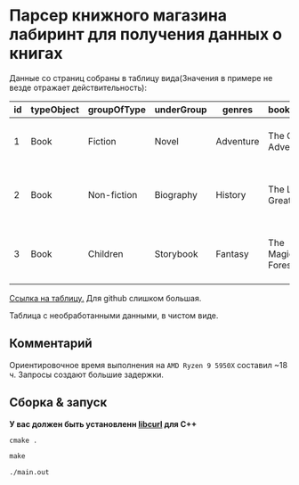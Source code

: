# Парсер книжного магазина лабиринт для получения данных о книгах

Данные со страниц собраны в таблицу вида(Значения в примере не везде отражает действительность):

| id  | typeObject | groupOfType  | underGroup | genres         | bookName               | imgUrl                | age  | authors            | publisher           | datePublisher | series         | bookGenres      | allPrice | myPrice | sale | isbn          | pages | pageType | weight | da  | db  | dc  | box  | covers | decoration | illustrations | rate | rateSize | annotation                          |
|-----|------------|--------------|------------|----------------|------------------------|-----------------------|------|--------------------|---------------------|---------------|----------------|----------------|----------|---------|------|---------------|-------|----------|--------|-----|-----|-----|------|--------|------------|----------------|------|----------|-------------------------------------|
| 1   | Book       | Fiction      | Novel      | Adventure       | The Great Adventure     | http://example.com/img1.jpg | 12+  | John Doe           | Example Publisher    | 2023-01-01   | Adventure Series | Fiction         | 500      | 400     | 20%  | 978-3-16-148410-0 | 350   | Hardcover  | 0.5kg  | 12  | 4   | 3   | Yes  | Yes    | Yes        | Yes            | 4.5  | 100      | This is a thrilling adventure story. |
| 2   | Book       | Non-fiction  | Biography  | History         | The Life of Greatness   | http://example.com/img2.jpg | 15+  | Jane Smith         | Another Publisher    | 2023-02-01   | N/A            | Biography       | 600      | 480     | 20%  | 978-1-23-456789-7 | 300   | Paperback  | 0.4kg  | 15  | 5   | 4   | No   | No     | No         | Yes            | 4.2  | 150      | An inspiring biography of a great leader. |
| 3   | Book       | Children     | Storybook  | Fantasy         | The Magical Forest      | http://example.com/img3.jpg | 6+   | Alice Wonderland    | Kids Publisher       | 2023-03-01   | Fairy Tales    | Children        | 300      | 250     | 17%  | 978-0-12-345678-9 | 50    | Hardcover  | 0.3kg  | 5   | 3   | 2   | No   | Yes    | Yes        | No             | 4.8  | 200      | A charming story for young readers.    |

[Ссылка на таблицу.](https://cloud.mail.ru/public/Moq4/aNa2EzmBV) Для github слишком большая.

Таблица с необработанными данными, в чистом виде.

## Комментарий

Ориентировочное время выполнения на `AMD Ryzen 9 5950X` составил ~18 ч. Запросы создают большие задержки.

## Сборка & запуск

**У вас должен быть установленн [libcurl](https://curl.se/libcurl/c/libcurl-tutorial.html) для С++**

```cmd
cmake .
```

```cmd
make
```

```cmd
./main.out
```
